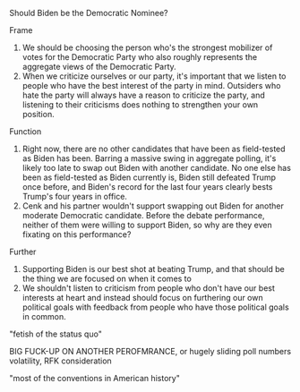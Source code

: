 Should Biden be the Democratic Nominee?

Frame
1. We should be choosing the person who's the strongest mobilizer of votes for the Democratic Party who also roughly represents the aggregate views of the Democratic Party.
2. When we criticize ourselves or our party, it's important that we listen to people who have the best interest of the party in mind. Outsiders who hate the party will always have a reason to criticize the party, and listening to their criticisms does nothing to strengthen your own position.

Function
1. Right now, there are no other candidates that have been as field-tested as Biden has been. Barring a massive swing in aggregate polling, it's likely too late to swap out Biden with another candidate. No one else has been as field-tested as Biden currently is, Biden still defeated Trump once before, and Biden's record for the last four years clearly bests Trump's four years in office.
2. Cenk and his partner wouldn't support swapping out Biden for another moderate Democratic candidate. Before the debate performance, neither of them were willing to support Biden, so why are they even fixating on this performance?

Further
1. Supporting Biden is our best shot at beating Trump, and that should be the thing we are focused on when it comes to 
2. We shouldn't listen to criticism from people who don't have our best interests at heart and instead should focus on furthering our own political goals with feedback from people who have those political goals in common.


"fetish of the status quo"

BIG FUCK-UP ON ANOTHER PEROFMRANCE, or hugely sliding poll numbers
volatility, RFK consideration

"most of the conventions in American history"

